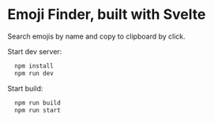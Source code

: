 # Emoji Finder, built with Svelte

Search emojis by name and copy to clipboard by click.

Start dev server:

```bash
  npm install
  npm run dev
```

Start build:

```bash
  npm run build
  npm run start
```
